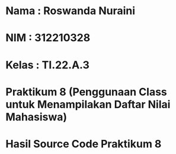 # Nama : Roswanda Nuraini

# NIM : 312210328

# Kelas : TI.22.A.3

# Praktikum 8 (Penggunaan Class untuk Menampilakan Daftar Nilai Mahasiswa)

# Hasil Source Code Praktikum 8



